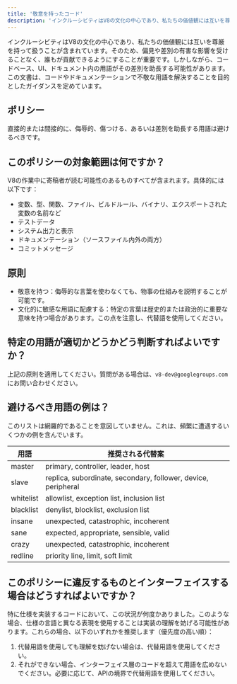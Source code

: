 ```yaml
---
title: '敬意を持ったコード'
description: 'インクルーシビティはV8の文化の中心であり、私たちの価値観には互いを尊厳を持って扱うことが含まれています。そのため、偏見や差別の有害な影響を受けることなく、誰もが貢献できるようにすることが重要です。'
---
```


インクルーシビティはV8の文化の中心であり、私たちの価値観には互いを尊厳を持って扱うことが含まれています。そのため、偏見や差別の有害な影響を受けることなく、誰もが貢献できるようにすることが重要です。しかしながら、コードベース、UI、ドキュメント内の用語がその差別を助長する可能性があります。この文書は、コードやドキュメンテーションで不敬な用語を解決することを目的としたガイダンスを定めています。

## ポリシー

直接的または間接的に、侮辱的、傷つける、あるいは差別を助長する用語は避けるべきです。

## このポリシーの対象範囲は何ですか？

V8の作業中に寄稿者が読む可能性のあるものすべてが含まれます。具体的には以下です：

- 変数、型、関数、ファイル、ビルドルール、バイナリ、エクスポートされた変数の名前など
- テストデータ
- システム出力と表示
- ドキュメンテーション（ソースファイル内外の両方）
- コミットメッセージ

## 原則

- 敬意を持つ：侮辱的な言葉を使わなくても、物事の仕組みを説明することが可能です。
- 文化的に敏感な用語に配慮する：特定の言葉は歴史的または政治的に重要な意味を持つ場合があります。この点を注意し、代替語を使用してください。

## 特定の用語が適切かどうかどう判断すればよいですか？

上記の原則を適用してください。質問がある場合は、`v8-dev@googlegroups.com`にお問い合わせください。

## 避けるべき用語の例は？

このリストは網羅的であることを意図していません。これは、頻繁に遭遇するいくつかの例を含んでいます。


| 用語         | 推奨される代替案                                           |
| ---------    | ---------------------------------------------------------- |
| master       | primary, controller, leader, host                           |
| slave        | replica, subordinate, secondary, follower, device, peripheral |
| whitelist    | allowlist, exception list, inclusion list                   |
| blacklist    | denylist, blocklist, exclusion list                         |
| insane       | unexpected, catastrophic, incoherent                        |
| sane         | expected, appropriate, sensible, valid                      |
| crazy        | unexpected, catastrophic, incoherent                        |
| redline      | priority line, limit, soft limit                            |


## このポリシーに違反するものとインターフェイスする場合はどうすればよいですか？

特に仕様を実装するコードにおいて、この状況が何度かありました。このような場合、仕様の言語と異なる表現を使用することは実装の理解を妨げる可能性があります。これらの場合、以下のいずれかを推奨します（優先度の高い順）：

1. 代替用語を使用しても理解を妨げない場合は、代替用語を使用してください。
2. それができない場合、インターフェイス層のコードを超えて用語を広めないでください。必要に応じて、APIの境界で代替用語を使用してください。
